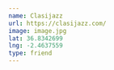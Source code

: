 ```yaml
---
name: Clasijazz
url: https://clasijazz.com/
image: image.jpg
lat: 36.8342699
lng: -2.4637559
type: friend
---
```


